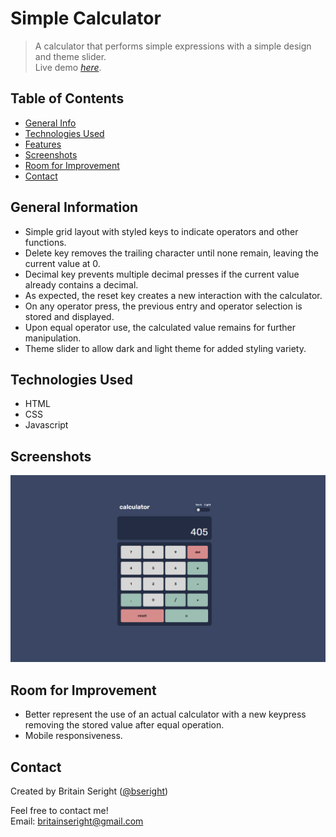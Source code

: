 # Simple Calculator
> A calculator that performs simple expressions with a simple design and theme slider.  
> Live demo [_here_](https://bseright.github.io/calculator/).

## Table of Contents
* [General Info](#general-information)
* [Technologies Used](#technologies-used)
* [Features](#features)
* [Screenshots](#screenshots)
* [Room for Improvement](#room-for-improvement)
* [Contact](#contact)

## General Information
- Simple grid layout with styled keys to indicate operators and other functions. 
- Delete key removes the trailing character until none remain, leaving the current value at 0. 
- Decimal key prevents multiple decimal presses if the current value already contains a decimal.
- As expected, the reset key creates a new interaction with the calculator. 
- On any operator press, the previous entry and operator selection is stored and displayed. 
- Upon equal operator use, the calculated value remains for further manipulation. 
- Theme slider to allow dark and light theme for added styling variety. 

## Technologies Used
- HTML
- CSS
- Javascript

## Screenshots
![Example screenshot](images/screenshot.PNG)

## Room for Improvement
- Better represent the use of an actual calculator with a new keypress removing the stored value after equal operation. 
- Mobile responsiveness. 

## Contact
Created by Britain Seright ([@bseright](https://github.com/bseright))

Feel free to contact me!  
Email: britainseright@gmail.com